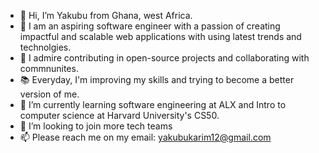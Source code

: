 - 👋 Hi, I’m Yakubu from Ghana, west Africa.
- 👀 I am an aspiring software engineer with a passion of creating impactful and 
scalable web applications with using latest trends and technolgies. 
- 🔭 I admire contributing in open-source projects and collaborating with commnunites. 
- 📚 Everyday, I'm improving my skills and trying to become a better version of me.
- 🌱 I’m currently learning software engineering at ALX and Intro to computer science at Harvard University's CS50.
- 💞️ I’m looking to join more tech teams
- 📫 Please reach me on my email: yakubukarim12@gmail.com

<!---
realsahabia/realsahabia is a ✨ special ✨ repository because its `README.md` (this file) appears on your GitHub profile.
You can click the Preview link to take a look at your changes.
--->
